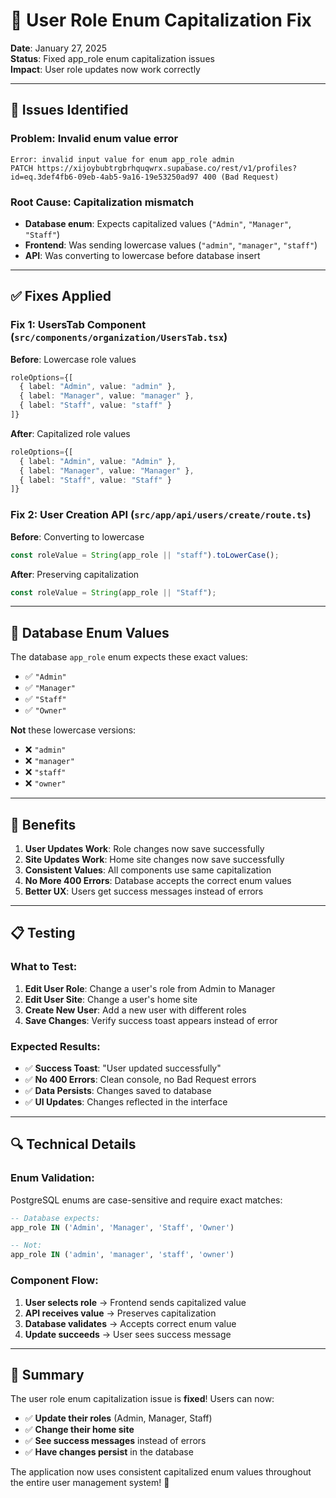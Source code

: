 # 🔧 User Role Enum Capitalization Fix

**Date**: January 27, 2025  
**Status**: Fixed app_role enum capitalization issues  
**Impact**: User role updates now work correctly

---

## 🐛 **Issues Identified**

### **Problem**: Invalid enum value error
```
Error: invalid input value for enum app_role admin
PATCH https://xijoybubtrgbrhquqwrx.supabase.co/rest/v1/profiles?id=eq.3def4fb6-09eb-4ab5-9a16-19e53250ad97 400 (Bad Request)
```

### **Root Cause**: Capitalization mismatch
- **Database enum**: Expects capitalized values (`"Admin"`, `"Manager"`, `"Staff"`)
- **Frontend**: Was sending lowercase values (`"admin"`, `"manager"`, `"staff"`)
- **API**: Was converting to lowercase before database insert

---

## ✅ **Fixes Applied**

### **Fix 1: UsersTab Component** (`src/components/organization/UsersTab.tsx`)

**Before**: Lowercase role values
```typescript
roleOptions={[
  { label: "Admin", value: "admin" },
  { label: "Manager", value: "manager" },
  { label: "Staff", value: "staff" }
]}
```

**After**: Capitalized role values
```typescript
roleOptions={[
  { label: "Admin", value: "Admin" },
  { label: "Manager", value: "Manager" },
  { label: "Staff", value: "Staff" }
]}
```

### **Fix 2: User Creation API** (`src/app/api/users/create/route.ts`)

**Before**: Converting to lowercase
```typescript
const roleValue = String(app_role || "staff").toLowerCase();
```

**After**: Preserving capitalization
```typescript
const roleValue = String(app_role || "Staff");
```

---

## 🎯 **Database Enum Values**

The database `app_role` enum expects these exact values:
- ✅ `"Admin"`
- ✅ `"Manager"`
- ✅ `"Staff"`
- ✅ `"Owner"`

**Not** these lowercase versions:
- ❌ `"admin"`
- ❌ `"manager"`
- ❌ `"staff"`
- ❌ `"owner"`

---

## 🚀 **Benefits**

1. **User Updates Work**: Role changes now save successfully
2. **Site Updates Work**: Home site changes now save successfully
3. **Consistent Values**: All components use same capitalization
4. **No More 400 Errors**: Database accepts the correct enum values
5. **Better UX**: Users get success messages instead of errors

---

## 📋 **Testing**

### **What to Test:**
1. **Edit User Role**: Change a user's role from Admin to Manager
2. **Edit User Site**: Change a user's home site
3. **Create New User**: Add a new user with different roles
4. **Save Changes**: Verify success toast appears instead of error

### **Expected Results:**
- ✅ **Success Toast**: "User updated successfully"
- ✅ **No 400 Errors**: Clean console, no Bad Request errors
- ✅ **Data Persists**: Changes saved to database
- ✅ **UI Updates**: Changes reflected in the interface

---

## 🔍 **Technical Details**

### **Enum Validation:**
PostgreSQL enums are case-sensitive and require exact matches:
```sql
-- Database expects:
app_role IN ('Admin', 'Manager', 'Staff', 'Owner')

-- Not:
app_role IN ('admin', 'manager', 'staff', 'owner')
```

### **Component Flow:**
1. **User selects role** → Frontend sends capitalized value
2. **API receives value** → Preserves capitalization
3. **Database validates** → Accepts correct enum value
4. **Update succeeds** → User sees success message

---

## 🎉 **Summary**

The user role enum capitalization issue is **fixed**! Users can now:

- ✅ **Update their roles** (Admin, Manager, Staff)
- ✅ **Change their home site**
- ✅ **See success messages** instead of errors
- ✅ **Have changes persist** in the database

The application now uses consistent capitalized enum values throughout the entire user management system! 🚀
